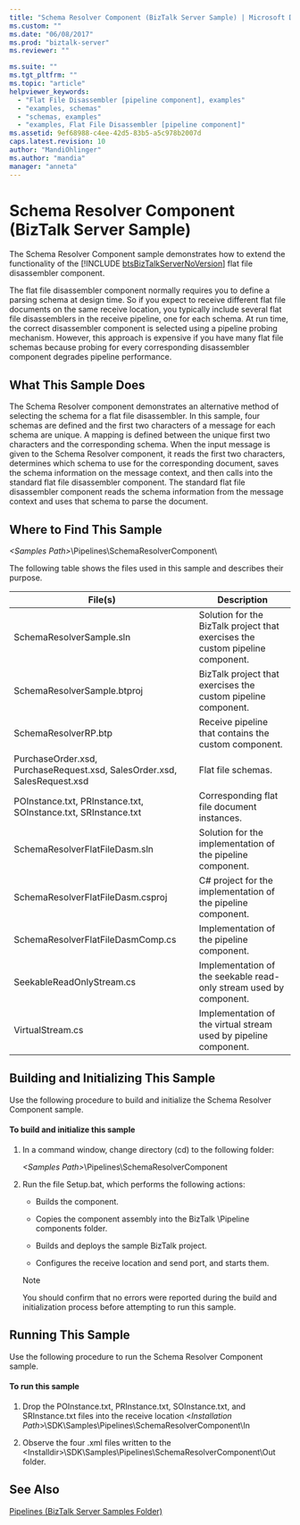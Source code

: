 ```yaml
---
title: "Schema Resolver Component (BizTalk Server Sample) | Microsoft Docs"
ms.custom: ""
ms.date: "06/08/2017"
ms.prod: "biztalk-server"
ms.reviewer: ""

ms.suite: ""
ms.tgt_pltfrm: ""
ms.topic: "article"
helpviewer_keywords: 
  - "Flat File Disassembler [pipeline component], examples"
  - "examples, schemas"
  - "schemas, examples"
  - "examples, Flat File Disassembler [pipeline component]"
ms.assetid: 9ef68988-c4ee-42d5-83b5-a5c978b2007d
caps.latest.revision: 10
author: "MandiOhlinger"
ms.author: "mandia"
manager: "anneta"
---
```

# Schema Resolver Component (BizTalk Server Sample)
The Schema Resolver Component sample demonstrates how to extend the functionality of the [!INCLUDE [btsBizTalkServerNoVersion](../includes/btsbiztalkservernoversion-md.md)] flat file disassembler component.  
  
 The flat file disassembler component normally requires you to define a parsing schema at design time. So if you expect to receive different flat file documents on the same receive location, you typically include several flat file disassemblers in the receive pipeline, one for each schema. At run time, the correct disassembler component is selected using a pipeline probing mechanism. However, this approach is expensive if you have many flat file schemas because probing for every corresponding disassembler component degrades pipeline performance.  
  
## What This Sample Does  
 The Schema Resolver component demonstrates an alternative method of selecting the schema for a flat file disassembler. In this sample, four schemas are defined and the first two characters of a message for each schema are unique. A mapping is defined between the unique first two characters and the corresponding schema. When the input message is given to the Schema Resolver component, it reads the first two characters, determines which schema to use for the corresponding document, saves the schema information on the message context, and then calls into the standard flat file disassembler component. The standard flat file disassembler component reads the schema information from the message context and uses that schema to parse the document.  
  
## Where to Find This Sample  
 *\<Samples Path\>*\Pipelines\SchemaResolverComponent\  
  
 The following table shows the files used in this sample and describes their purpose.  
  
|File(s)|Description|  
|---------------|-----------------|  
|SchemaResolverSample.sln|Solution for the BizTalk project that exercises the custom pipeline component.|  
|SchemaResolverSample.btproj|BizTalk project that exercises the custom pipeline component.|  
|SchemaResolverRP.btp|Receive pipeline that contains the custom component.|  
|PurchaseOrder.xsd, PurchaseRequest.xsd, SalesOrder.xsd, SalesRequest.xsd|Flat file schemas.|  
|POInstance.txt, PRInstance.txt, SOInstance.txt, SRInstance.txt|Corresponding flat file document instances.|  
|SchemaResolverFlatFileDasm.sln|Solution for the implementation of the pipeline component.|  
|SchemaResolverFlatFileDasm.csproj|C# project for the implementation of the pipeline component.|  
|SchemaResolverFlatFileDasmComp.cs|Implementation of the pipeline component.|  
|SeekableReadOnlyStream.cs|Implementation of the seekable read-only stream used by component.|  
|VirtualStream.cs|Implementation of the virtual stream used by pipeline component.|  
  
## Building and Initializing This Sample  
 Use the following procedure to build and initialize the Schema Resolver Component sample.  
  
#### To build and initialize this sample  
  
1.  In a command window, change directory (cd) to the following folder:  
  
     *\<Samples Path\>*\Pipelines\SchemaResolverComponent  
  
2.  Run the file Setup.bat, which performs the following actions:  
  
    -   Builds the component.  
  
    -   Copies the component assembly into the BizTalk \Pipeline components folder.  
  
    -   Builds and deploys the sample BizTalk project.  
  
    -   Configures the receive location and send port, and starts them.  
  
    > [!NOTE]
    >  You should confirm that no errors were reported during the build and initialization process before attempting to run this sample.  
  
## Running This Sample  
 Use the following procedure to run the Schema Resolver Component sample.  
  
#### To run this sample  
  
1.  Drop the POInstance.txt, PRInstance.txt, SOInstance.txt, and SRInstance.txt files into the receive location \<*Installation Path*\>\SDK\Samples\Pipelines\SchemaResolverComponent\In  
  
2.  Observe the four .xml files written to the \<Installdir\>\SDK\Samples\Pipelines\SchemaResolverComponent\Out folder.  
  
## See Also  
 [Pipelines (BizTalk Server Samples Folder)](../core/pipelines-biztalk-server-samples-folder.md)